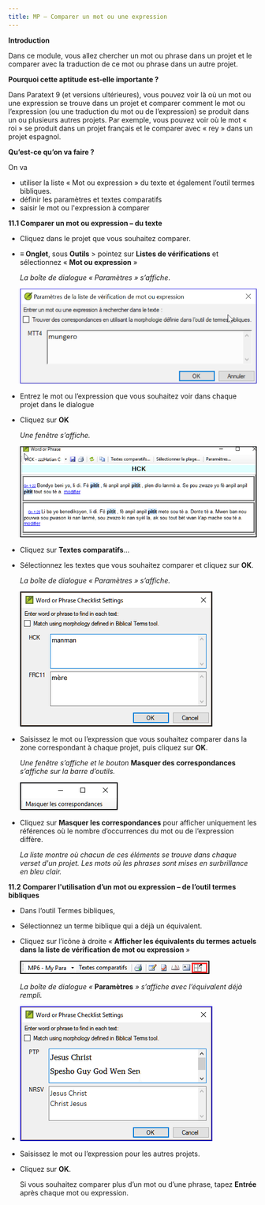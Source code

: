 ```yaml
---
title: MP – Comparer un mot ou une expression
---
```

**Introduction**

Dans ce module, vous allez chercher un mot ou phrase dans un projet et le comparer avec la traduction de ce mot ou phrase dans un autre projet.

**​Pourquoi cette aptitude est-elle importante ?**

Dans Paratext 9 (et versions ultérieures), vous pouvez voir là où un mot ou une expression se trouve dans un projet et comparer comment le mot ou l’expression (ou une traduction du mot ou de l’expression) se produit dans un ou plusieurs autres projets. Par exemple, vous pouvez voir où le mot « roi » se produit dans un projet français et le comparer avec « rey » dans un projet espagnol.

**​Qu’est-ce qu’on va faire ?**

On va

-   utiliser la liste « Mot ou expression » du texte et également l’outil termes bibliques.
-   définir les paramètres et textes comparatifs
-   saisir le mot ou l'expression à comparer

**11.1 Comparer un mot ou expression – du texte**

-   Cliquez dans le projet que vous souhaitez comparer.
-   **≡ Onglet**, sous **Outils** \> pointez sur **Listes de vérifications** et sélectionnez « **Mot ou expression** »

    *La boîte de dialogue « Paramètres » s’affiche*.

    ![](media/3fb03892cc41e4564da07d1e39e1ffce.png)

-   Entrez le mot ou l’expression que vous souhaitez voir dans chaque projet dans le dialogue
-   Cliquez sur **OK**

    *Une fenêtre s’affiche.*

    ![](media/0f0b2496d26a3d67d03adfb7450b6119.png)

-   Cliquez sur **Textes comparatifs**...
-   Sélectionnez les textes que vous souhaitez comparer et cliquez sur **OK**.

    *La boîte de dialogue « Paramètres » s’affiche.*

    ![](media/a08fdc3ff01202588a59aad869fb8205.png)

-   Saisissez le mot ou l’expression que vous souhaitez comparer dans la zone correspondant à chaque projet, puis cliquez sur **OK**.

    *Une fenêtre s’affiche et le bouton* **Masquer des correspondances** *s’affiche sur la barre d’outils.*

    ![](media/3f6b972b79a76a1cb8ba7556b4e5ce6c.png)

-   Cliquez sur **Masquer les correspondances** pour afficher uniquement les références où le nombre d’occurrences du mot ou de l’expression diffère.

    *La liste montre où chacun de ces éléments se trouve dans chaque verset d'un projet. Les mots où les phrases sont mises en surbrillance en bleu clair.*

**11.2 Comparer l'utilisation d’un mot ou expression – de l’outil termes bibliques**

-   Dans l’outil Termes bibliques,
-   Sélectionnez un terme biblique qui a déjà un équivalent.
-   Cliquez sur l’icône à droite « **Afficher les équivalents du termes actuels dans la liste de vérification de mot ou expression** »

    ![](media/67ef7214ef1efee6297c23007d09c66e.png)

    *La boîte de dialogue «* **Paramètres** *» s’affiche avec l’équivalent déjà rempli.*

-   ![](media/c58bb284eef0184480a195c3783310cb.png)
-   Saisissez le mot ou l’expression pour les autres projets.
-   Cliquez sur **OK**.

    Si vous souhaitez comparer plus d’un mot ou d’une phrase, tapez **Entrée** après chaque mot ou expression.
